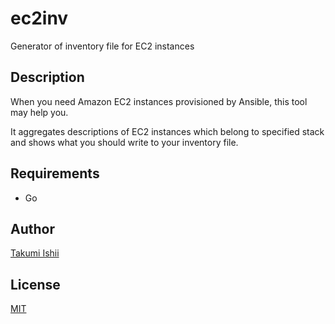 ec2inv
====

Generator of inventory file for EC2 instances

## Description

When you need Amazon EC2 instances provisioned by Ansible, this tool may help you.

It aggregates descriptions of EC2 instances which belong to specified stack and
shows what you should write to your inventory file.

## Requirements
* Go

## Author
[Takumi Ishii](https://github.com/it-akumi)

## License
[MIT](https://github.com/it-akumi/EC2-inventory-generator/blob/master/LICENSE)
